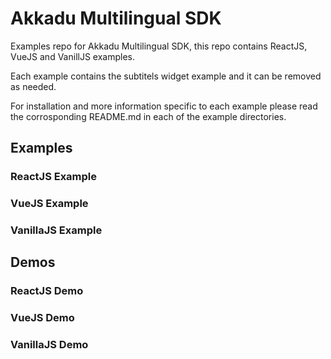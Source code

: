 # Akkadu Multilingual SDK
Examples repo for Akkadu Multilingual SDK, this repo contains ReactJS, VueJS and VanillJS examples.

Each example contains the subtitels widget example and it can be removed as needed.

For installation and more information specific to each example please read the corrosponding README.md in each of the example directories.

## Examples
### ReactJS Example
### VueJS Example
### VanillaJS Example

## Demos
### ReactJS Demo
### VueJS Demo
### VanillaJS Demo